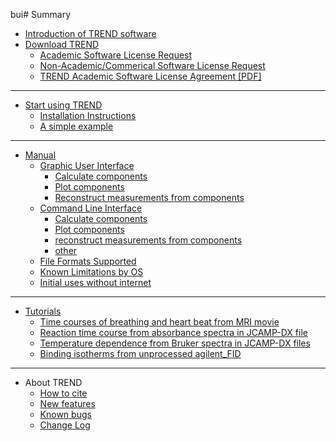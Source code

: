 bui# Summary 
* [Introduction of TREND software](README.md) 
* [Download TREND](doc/download.md)
	* [Academic Software License Request](http://biochem.missouri.edu/trend/academic_request.php)
	* [Non-Academic/Commerical Software License	Request](http://biochem.missouri.edu/trend/commerical_request.php)
	* [TREND Academic Software License Agreement [PDF]](http://biochem.missouri.edu/trend/docs/TREND_LicenseAgreement.pdf)
------
* [Start using TREND](doc/start.md)
	* [Installation Instructions](doc/install.md)  
	* [A simple example](doc/intro.md)
------
* [Manual](manual/README.md)  
	* [Graphic User Interface](manual/GUI/README.md)
		* [Calculate components](manual/GUI/trendmaingui.md)
		* [Plot components](manual/GUI/trendplotgui.md)
		* [Reconstruct measurements from components](manual/GUI/trendreconstructgui.md)
	* [Command Line Interface](manual/CLI/README.md)
		* [Calculate components](manual/CLI/trendmain.md)
		* [Plot components](manual/CLI/trendplot.md)
		* [reconstruct measurements from components](manual/CLI/trendreconstruct.md)
		* [other](manual/CLI/other.md)
	* [File Formats Supported](manual/fileformat.md)
	* [Known Limitations by OS](doc/Known_limitations_by_OS.md)
	* [Initial uses without internet](manual/no_internet_connection.md)
------
* [Tutorials](tutorial/README.md)  
	* [Time courses of breathing and heart beat from MRI movie](tutorial/tutorial.md)
	* [Reaction time course from absorbance spectra in JCAMP-DX file](tutorial/tutorial_aqua.md)
	* [Temperature dependence from Bruker spectra in JCAMP-DX files](tutorial/tutorial_multijcamp.md)  
	* [Binding isotherms from unprocessed agilent_FID](tutorial/tutorial_agilent.md) 
------ 
* About TREND   
	* [How to cite](doc/how_to_cite.md)
	* [New features](doc/new_features.md)
	* [Known bugs](doc/known_bugs.md)
	* [Change Log](doc/ChangeLog.md)

